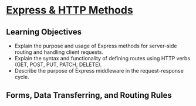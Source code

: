 # [Express & HTTP Methods](https://login.codingdojo.com/m/754/16736/124705)

## Learning Objectives

- Explain the purpose and usage of Express methods for server-side routing and handling client requests.
- Explain the syntax and functionality of defining routes using HTTP verbs (GET, POST, PUT, PATCH, DELETE).
- Describe the purpose of Express middleware in the request-response cycle.

## Forms, Data Transferring, and Routing Rules